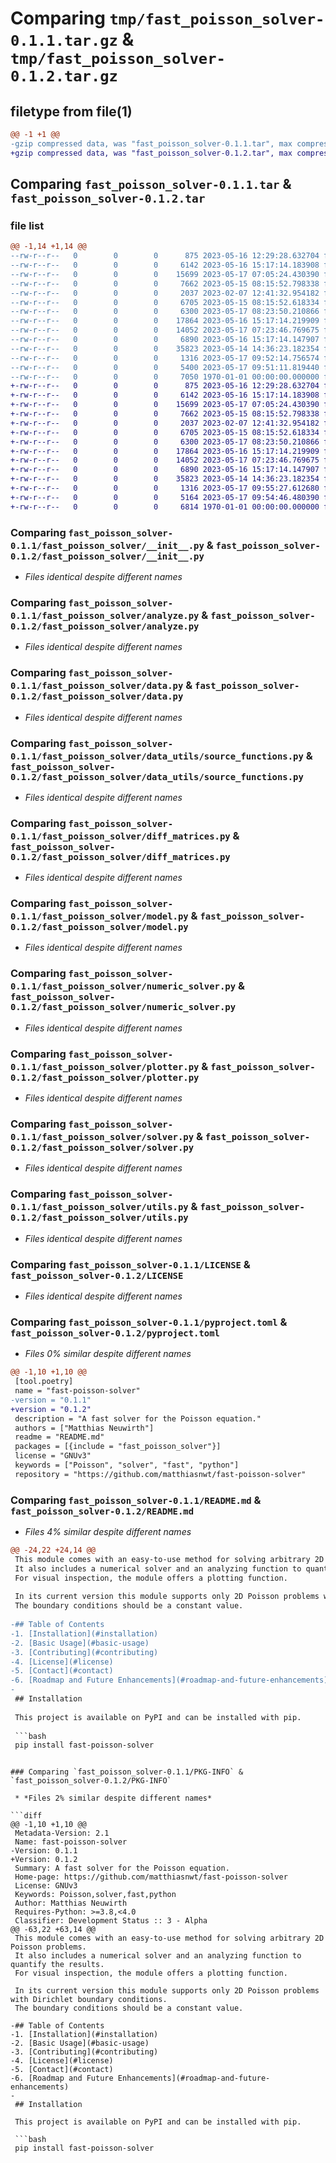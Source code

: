 # Comparing `tmp/fast_poisson_solver-0.1.1.tar.gz` & `tmp/fast_poisson_solver-0.1.2.tar.gz`

## filetype from file(1)

```diff
@@ -1 +1 @@
-gzip compressed data, was "fast_poisson_solver-0.1.1.tar", max compression
+gzip compressed data, was "fast_poisson_solver-0.1.2.tar", max compression
```

## Comparing `fast_poisson_solver-0.1.1.tar` & `fast_poisson_solver-0.1.2.tar`

### file list

```diff
@@ -1,14 +1,14 @@
--rw-r--r--   0        0        0      875 2023-05-16 12:29:28.632704 fast_poisson_solver-0.1.1/fast_poisson_solver/__init__.py
--rw-r--r--   0        0        0     6142 2023-05-16 15:17:14.183908 fast_poisson_solver-0.1.1/fast_poisson_solver/analyze.py
--rw-r--r--   0        0        0    15699 2023-05-17 07:05:24.430390 fast_poisson_solver-0.1.1/fast_poisson_solver/data.py
--rw-r--r--   0        0        0     7662 2023-05-15 08:15:52.798338 fast_poisson_solver-0.1.1/fast_poisson_solver/data_utils/source_functions.py
--rw-r--r--   0        0        0     2037 2023-02-07 12:41:32.954182 fast_poisson_solver-0.1.1/fast_poisson_solver/diff_matrices.py
--rw-r--r--   0        0        0     6705 2023-05-15 08:15:52.618334 fast_poisson_solver-0.1.1/fast_poisson_solver/model.py
--rw-r--r--   0        0        0     6300 2023-05-17 08:23:50.210866 fast_poisson_solver-0.1.1/fast_poisson_solver/numeric_solver.py
--rw-r--r--   0        0        0    17864 2023-05-16 15:17:14.219909 fast_poisson_solver-0.1.1/fast_poisson_solver/plotter.py
--rw-r--r--   0        0        0    14052 2023-05-17 07:23:46.769675 fast_poisson_solver-0.1.1/fast_poisson_solver/solver.py
--rw-r--r--   0        0        0     6890 2023-05-16 15:17:14.147907 fast_poisson_solver-0.1.1/fast_poisson_solver/utils.py
--rw-r--r--   0        0        0    35823 2023-05-14 14:36:23.182354 fast_poisson_solver-0.1.1/LICENSE
--rw-r--r--   0        0        0     1316 2023-05-17 09:52:14.756574 fast_poisson_solver-0.1.1/pyproject.toml
--rw-r--r--   0        0        0     5400 2023-05-17 09:51:11.819440 fast_poisson_solver-0.1.1/README.md
--rw-r--r--   0        0        0     7050 1970-01-01 00:00:00.000000 fast_poisson_solver-0.1.1/PKG-INFO
+-rw-r--r--   0        0        0      875 2023-05-16 12:29:28.632704 fast_poisson_solver-0.1.2/fast_poisson_solver/__init__.py
+-rw-r--r--   0        0        0     6142 2023-05-16 15:17:14.183908 fast_poisson_solver-0.1.2/fast_poisson_solver/analyze.py
+-rw-r--r--   0        0        0    15699 2023-05-17 07:05:24.430390 fast_poisson_solver-0.1.2/fast_poisson_solver/data.py
+-rw-r--r--   0        0        0     7662 2023-05-15 08:15:52.798338 fast_poisson_solver-0.1.2/fast_poisson_solver/data_utils/source_functions.py
+-rw-r--r--   0        0        0     2037 2023-02-07 12:41:32.954182 fast_poisson_solver-0.1.2/fast_poisson_solver/diff_matrices.py
+-rw-r--r--   0        0        0     6705 2023-05-15 08:15:52.618334 fast_poisson_solver-0.1.2/fast_poisson_solver/model.py
+-rw-r--r--   0        0        0     6300 2023-05-17 08:23:50.210866 fast_poisson_solver-0.1.2/fast_poisson_solver/numeric_solver.py
+-rw-r--r--   0        0        0    17864 2023-05-16 15:17:14.219909 fast_poisson_solver-0.1.2/fast_poisson_solver/plotter.py
+-rw-r--r--   0        0        0    14052 2023-05-17 07:23:46.769675 fast_poisson_solver-0.1.2/fast_poisson_solver/solver.py
+-rw-r--r--   0        0        0     6890 2023-05-16 15:17:14.147907 fast_poisson_solver-0.1.2/fast_poisson_solver/utils.py
+-rw-r--r--   0        0        0    35823 2023-05-14 14:36:23.182354 fast_poisson_solver-0.1.2/LICENSE
+-rw-r--r--   0        0        0     1316 2023-05-17 09:55:27.612680 fast_poisson_solver-0.1.2/pyproject.toml
+-rw-r--r--   0        0        0     5164 2023-05-17 09:54:46.480390 fast_poisson_solver-0.1.2/README.md
+-rw-r--r--   0        0        0     6814 1970-01-01 00:00:00.000000 fast_poisson_solver-0.1.2/PKG-INFO
```

### Comparing `fast_poisson_solver-0.1.1/fast_poisson_solver/__init__.py` & `fast_poisson_solver-0.1.2/fast_poisson_solver/__init__.py`

 * *Files identical despite different names*

### Comparing `fast_poisson_solver-0.1.1/fast_poisson_solver/analyze.py` & `fast_poisson_solver-0.1.2/fast_poisson_solver/analyze.py`

 * *Files identical despite different names*

### Comparing `fast_poisson_solver-0.1.1/fast_poisson_solver/data.py` & `fast_poisson_solver-0.1.2/fast_poisson_solver/data.py`

 * *Files identical despite different names*

### Comparing `fast_poisson_solver-0.1.1/fast_poisson_solver/data_utils/source_functions.py` & `fast_poisson_solver-0.1.2/fast_poisson_solver/data_utils/source_functions.py`

 * *Files identical despite different names*

### Comparing `fast_poisson_solver-0.1.1/fast_poisson_solver/diff_matrices.py` & `fast_poisson_solver-0.1.2/fast_poisson_solver/diff_matrices.py`

 * *Files identical despite different names*

### Comparing `fast_poisson_solver-0.1.1/fast_poisson_solver/model.py` & `fast_poisson_solver-0.1.2/fast_poisson_solver/model.py`

 * *Files identical despite different names*

### Comparing `fast_poisson_solver-0.1.1/fast_poisson_solver/numeric_solver.py` & `fast_poisson_solver-0.1.2/fast_poisson_solver/numeric_solver.py`

 * *Files identical despite different names*

### Comparing `fast_poisson_solver-0.1.1/fast_poisson_solver/plotter.py` & `fast_poisson_solver-0.1.2/fast_poisson_solver/plotter.py`

 * *Files identical despite different names*

### Comparing `fast_poisson_solver-0.1.1/fast_poisson_solver/solver.py` & `fast_poisson_solver-0.1.2/fast_poisson_solver/solver.py`

 * *Files identical despite different names*

### Comparing `fast_poisson_solver-0.1.1/fast_poisson_solver/utils.py` & `fast_poisson_solver-0.1.2/fast_poisson_solver/utils.py`

 * *Files identical despite different names*

### Comparing `fast_poisson_solver-0.1.1/LICENSE` & `fast_poisson_solver-0.1.2/LICENSE`

 * *Files identical despite different names*

### Comparing `fast_poisson_solver-0.1.1/pyproject.toml` & `fast_poisson_solver-0.1.2/pyproject.toml`

 * *Files 0% similar despite different names*

```diff
@@ -1,10 +1,10 @@
 [tool.poetry]
 name = "fast-poisson-solver"
-version = "0.1.1"
+version = "0.1.2"
 description = "A fast solver for the Poisson equation."
 authors = ["Matthias Neuwirth"]
 readme = "README.md"
 packages = [{include = "fast_poisson_solver"}]
 license = "GNUv3"
 keywords = ["Poisson", "solver", "fast", "python"]
 repository = "https://github.com/matthiasnwt/fast-poisson-solver"
```

### Comparing `fast_poisson_solver-0.1.1/README.md` & `fast_poisson_solver-0.1.2/README.md`

 * *Files 4% similar despite different names*

```diff
@@ -24,22 +24,14 @@
 This module comes with an easy-to-use method for solving arbitrary 2D Poisson problems.
 It also includes a numerical solver and an analyzing function to quantify the results.
 For visual inspection, the module offers a plotting function.
 
 In its current version this module supports only 2D Poisson problems with Dirichlet boundary conditions.
 The boundary conditions should be a constant value.
 
-## Table of Contents
-1. [Installation](#installation)
-2. [Basic Usage](#basic-usage)
-3. [Contributing](#contributing)
-4. [License](#license)
-5. [Contact](#contact)
-6. [Roadmap and Future Enhancements](#roadmap-and-future-enhancements)
-
 ## Installation
 
 This project is available on PyPI and can be installed with pip.
 
 ```bash
 pip install fast-poisson-solver
 ```
```

### Comparing `fast_poisson_solver-0.1.1/PKG-INFO` & `fast_poisson_solver-0.1.2/PKG-INFO`

 * *Files 2% similar despite different names*

```diff
@@ -1,10 +1,10 @@
 Metadata-Version: 2.1
 Name: fast-poisson-solver
-Version: 0.1.1
+Version: 0.1.2
 Summary: A fast solver for the Poisson equation.
 Home-page: https://github.com/matthiasnwt/fast-poisson-solver
 License: GNUv3
 Keywords: Poisson,solver,fast,python
 Author: Matthias Neuwirth
 Requires-Python: >=3.8,<4.0
 Classifier: Development Status :: 3 - Alpha
@@ -63,22 +63,14 @@
 This module comes with an easy-to-use method for solving arbitrary 2D Poisson problems.
 It also includes a numerical solver and an analyzing function to quantify the results.
 For visual inspection, the module offers a plotting function.
 
 In its current version this module supports only 2D Poisson problems with Dirichlet boundary conditions.
 The boundary conditions should be a constant value.
 
-## Table of Contents
-1. [Installation](#installation)
-2. [Basic Usage](#basic-usage)
-3. [Contributing](#contributing)
-4. [License](#license)
-5. [Contact](#contact)
-6. [Roadmap and Future Enhancements](#roadmap-and-future-enhancements)
-
 ## Installation
 
 This project is available on PyPI and can be installed with pip.
 
 ```bash
 pip install fast-poisson-solver
 ```
```

